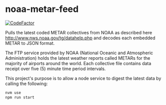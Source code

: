 noaa-metar-feed
===============
[![CodeFactor](https://www.codefactor.io/repository/github/rheh/noaa-metar-feed/badge/master)](https://www.codefactor.io/repository/github/rheh/noaa-metar-feed/overview/master)

Pulls the latest coded METAR collectives from NOAA as described here http://www.nws.noaa.gov/tg/datahelp.php and decodes each embedded METAR to JSON format.

The FTP service provided by NOAA (National Oceanic and Atmospheric Administration) holds the latest weather reports called METARs for the majority of airports around the world.  Each collective file contains data receipt over five (5) minute time period intervals.

This project's purpose is to allow a node service to digest the latest data by calling the following:

```bash
nvm use
npm run start
```

